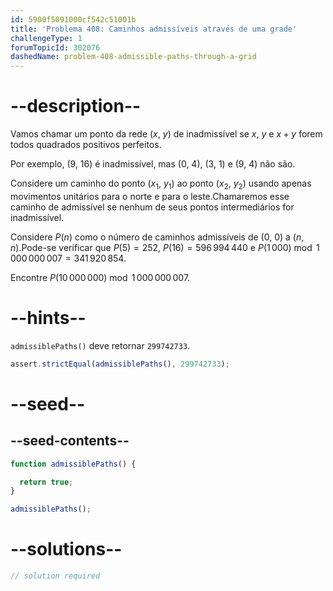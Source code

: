 ```yaml
---
id: 5900f5091000cf542c51001b
title: 'Problema 408: Caminhos admissíveis através de uma grade'
challengeType: 1
forumTopicId: 302076
dashedName: problem-408-admissible-paths-through-a-grid
---
```


# --description--

Vamos chamar um ponto da rede ($x$, $y$) de inadmissível se $x$, $y$ e $x + y$ forem todos quadrados positivos perfeitos.

Por exemplo, (9, 16) é inadmissível, mas (0, 4), (3, 1) e (9, 4) não são.

Considere um caminho do ponto ($x_1$, $y_1$) ao ponto ($x_2$, $y_2$) usando apenas movimentos unitários para o norte e para o leste.Chamaremos esse caminho de admissível se nenhum de seus pontos intermediários for inadmissível.

Considere $P(n)$ como o número de caminhos admissíveis de (0, 0) a ($n$, $n$).Pode-se verificar que $P(5) = 252$, $P(16) = 596\,994\,440$ e $P(1\,000)\bmod 1\,000\,000\,007 = 341\,920\,854$.

Encontre $P(10\,000\,000)\bmod 1\,000\,000\,007$.

# --hints--

`admissiblePaths()` deve retornar `299742733`.

```js
assert.strictEqual(admissiblePaths(), 299742733);
```

# --seed--

## --seed-contents--

```js
function admissiblePaths() {

  return true;
}

admissiblePaths();
```

# --solutions--

```js
// solution required
```

